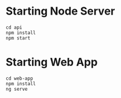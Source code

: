 # Starting Node Server
```
cd api
npm install
npm start
```

# Starting Web App
```
cd web-app
npm install
ng serve
```